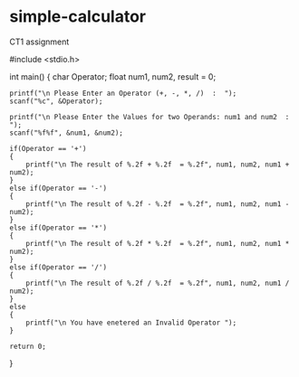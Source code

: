 # simple-calculator
CT1 assignment

#include <stdio.h>
 
int main()
{
	char Operator;
	float num1, num2, result = 0;
	
	printf("\n Please Enter an Operator (+, -, *, /)  :  ");
  	scanf("%c", &Operator);
  	
	printf("\n Please Enter the Values for two Operands: num1 and num2  :  ");
  	scanf("%f%f", &num1, &num2);
  	
  	if(Operator == '+')
  	{
  		printf("\n The result of %.2f + %.2f  = %.2f", num1, num2, num1 + num2);
  	}
  	else if(Operator == '-')
  	{
  		printf("\n The result of %.2f - %.2f  = %.2f", num1, num2, num1 - num2);
  	}
  	else if(Operator == '*')
  	{
  		printf("\n The result of %.2f * %.2f  = %.2f", num1, num2, num1 * num2);
  	}
  	else if(Operator == '/')
  	{
  		printf("\n The result of %.2f / %.2f  = %.2f", num1, num2, num1 / num2);
  	}
  	else
  	{
  		printf("\n You have enetered an Invalid Operator ");
	}
	
  	return 0;
}
